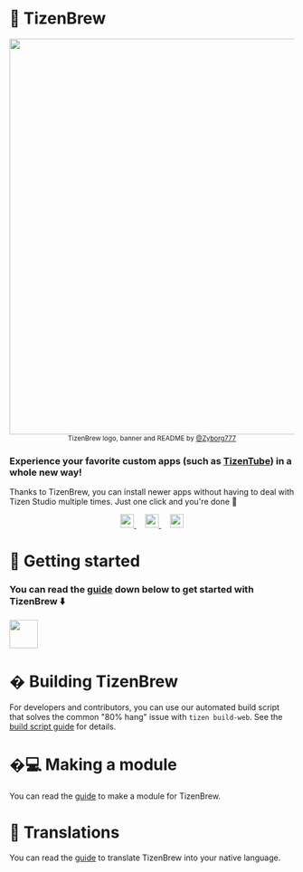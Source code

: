 # 🍺 TizenBrew

<p align="center">
    <img width="700px" src="./.github/assets/TizenBrew_Official_Banner.png">
    <br>
    <sub> TizenBrew logo, banner and README by <a href="https://github.com/Zyborg777">@Zyborg777</a> </sub>
</p>

### Experience your favorite custom apps (such as [TizenTube](https://github.com/reisxd/TizenTube)) in a whole new way!
Thanks to TizenBrew, you can install newer apps without having to deal with Tizen Studio multiple times. Just one click
and you're done 🎊

<p align="center">
    <a href="https://discord.gg/m2P7v8Y2qR">
        <picture>
            <source height="24px" media="(prefers-color-scheme: dark)"
                srcset="https://user-images.githubusercontent.com/13122796/178032563-d4e084b7-244e-4358-af50-26bde6dd4996.png" />
            <img height="24px"
                src="https://user-images.githubusercontent.com/13122796/178032563-d4e084b7-244e-4358-af50-26bde6dd4996.png" />
        </picture>
    </a>&nbsp;&nbsp;&nbsp;
    <a href="https://reddit.com/r/TizenTube">
        <picture>
            <source height="24px" media="(prefers-color-scheme: dark)"
                srcset="https://user-images.githubusercontent.com/13122796/178032351-9d9d5619-8ef7-470a-9eec-2744ece54553.png" />
            <img height="24px"
                src="https://user-images.githubusercontent.com/13122796/178032351-9d9d5619-8ef7-470a-9eec-2744ece54553.png" />
        </picture>
    </a>&nbsp;&nbsp;&nbsp;
    <a href="https://www.youtube.com/@tizenbrew">
        <picture>
            <source height="24px" media="(prefers-color-scheme: dark)"
                srcset="https://user-images.githubusercontent.com/13122796/178032714-c51c7492-0666-44ac-99c2-f003a695ab50.png" />
            <img height="24px"
                src="https://user-images.githubusercontent.com/13122796/178032714-c51c7492-0666-44ac-99c2-f003a695ab50.png" />
        </picture>
    </a>
</p>


# 🙌 Getting started

### You can read the [guide](./docs/README.md) down below to get started with TizenBrew ⬇️
<p align="left">
    <a href="./docs/README.md">
        <picture>
            <source height="50px" srcset="./.github/assets/TizenBrew_Guide_Button.png" />
            <img height="50px" src="./.github/assets/TizenBrew_Guide_Button.png" />
        </picture>
    </a>
</p>

# � Building TizenBrew

For developers and contributors, you can use our automated build script that solves the common "80% hang" issue with `tizen build-web`. See the [build script guide](./docs/BUILD_SCRIPT.md) for details.

# �💻 Making a module

You can read the [guide](./docs/MODULES.md) to make a module for TizenBrew.

# 💬 Translations

You can read the [guide](./docs/TRANSLATION.md) to translate TizenBrew into your native language.
